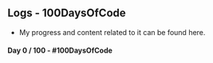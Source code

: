 ## Logs - 100DaysOfCode
- My progress and content related to it can be found here.
#### Day 0 / 100 - #100DaysOfCode
